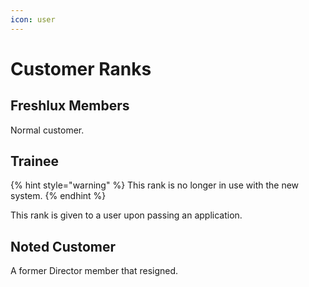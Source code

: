```yaml
---
icon: user
---
```


# Customer Ranks

## Freshlux Members

Normal customer.

## Trainee

{% hint style="warning" %}
This rank is no longer in use with the new system.
{% endhint %}

This rank is given to a user upon passing an application.

## Noted Customer

A former Director member that resigned.
